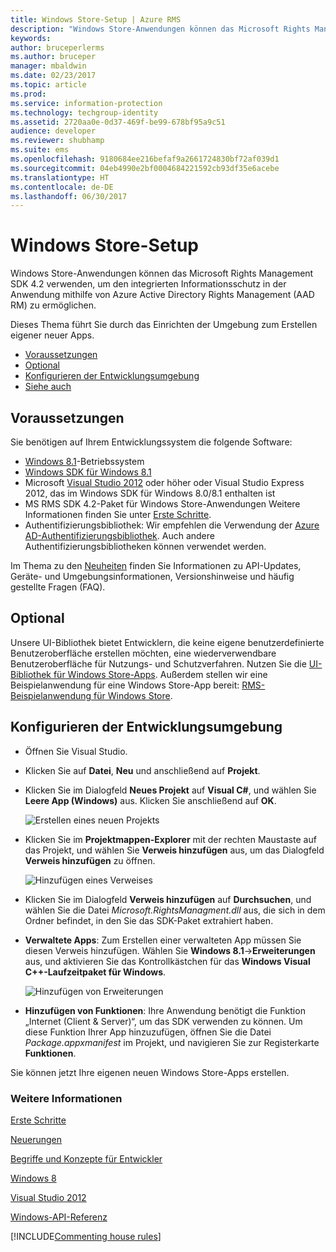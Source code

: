```yaml
---
title: Windows Store-Setup | Azure RMS
description: "Windows Store-Anwendungen können das Microsoft Rights Management SDK 4.2 verwenden, um den integrierten Datenschutz in ihrer Anwendung zu aktivieren."
keywords: 
author: bruceperlerms
ms.author: bruceper
manager: mbaldwin
ms.date: 02/23/2017
ms.topic: article
ms.prod: 
ms.service: information-protection
ms.technology: techgroup-identity
ms.assetid: 2720aa0e-0d37-469f-be99-678bf95a9c51
audience: developer
ms.reviewer: shubhamp
ms.suite: ems
ms.openlocfilehash: 9180684ee216befaf9a2661724830bf72af039d1
ms.sourcegitcommit: 04eb4990e2bf0004684221592cb93df35e6acebe
ms.translationtype: HT
ms.contentlocale: de-DE
ms.lasthandoff: 06/30/2017
---
```

# <a name="windows-store-setup"></a>Windows Store-Setup

Windows Store-Anwendungen können das Microsoft Rights Management SDK 4.2 verwenden, um den integrierten Informationsschutz in der Anwendung mithilfe von Azure Active Directory Rights Management (AAD RM) zu ermöglichen.

Dieses Thema führt Sie durch das Einrichten der Umgebung zum Erstellen eigener neuer Apps.

-   [Voraussetzungen](#prerequisites)
-   [Optional](#optional)
-   [Konfigurieren der Entwicklungsumgebung](#configuring-your-development-environment)
-   [Siehe auch](#see-also)

## <a name="prerequisites"></a>Voraussetzungen


Sie benötigen auf Ihrem Entwicklungssystem die folgende Software:

-   [Windows 8.1](http://windows.microsoft.com/en-US/windows-8/meet)-Betriebssystem
-   [Windows SDK für Windows 8.1](https://msdn.microsoft.com/windows/desktop/bg162891.aspx)
-   Microsoft [Visual Studio 2012](http://www.microsoft.com/visualstudio/eng/products/visual-studio-overview) oder höher oder Visual Studio Express 2012, das im Windows SDK für Windows 8.0/8.1 enthalten ist
-   MS RMS SDK 4.2-Paket für Windows Store-Anwendungen Weitere Informationen finden Sie unter [Erste Schritte](get-started.md).
-   Authentifizierungsbibliothek: Wir empfehlen die Verwendung der [Azure AD-Authentifizierungsbibliothek](https://msdn.microsoft.com/en-us/library/jj573266.aspx). Auch andere Authentifizierungsbibliotheken können verwendet werden.

Im Thema zu den [Neuheiten](release-notes.md) finden Sie Informationen zu API-Updates, Geräte- und Umgebungsinformationen, Versionshinweise und häufig gestellte Fragen (FAQ).

## <a name="optional"></a>Optional

Unsere UI-Bibliothek bietet Entwicklern, die keine eigene benutzerdefinierte Benutzeroberfläche erstellen möchten, eine wiederverwendbare Benutzeroberfläche für Nutzungs- und Schutzverfahren. Nutzen Sie die [UI-Bibliothek für Windows Store-Apps](https://github.com/AzureAD/rms-sdk-ui-for-windowsstore). Außerdem stellen wir eine Beispielanwendung für eine Windows Store-App bereit: [RMS-Beispielanwendung für Windows Store](https://github.com/AzureADSamples/rms-samples-for-windowsstore).

## <a name="configuring-your-development-environment"></a>Konfigurieren der Entwicklungsumgebung


-   Öffnen Sie Visual Studio.
-   Klicken Sie auf **Datei**, **Neu** und anschließend auf **Projekt**.
-   Klicken Sie im Dialogfeld **Neues Projekt** auf **Visual C\#**, und wählen Sie **Leere App (Windows)** aus. Klicken Sie anschließend auf **OK**.

    ![Erstellen eines neuen Projekts](../media/winrtsetup-newproj.png)

-   Klicken Sie im **Projektmappen-Explorer** mit der rechten Maustaste auf das Projekt, und wählen Sie **Verweis hinzufügen** aus, um das Dialogfeld **Verweis hinzufügen** zu öffnen.

    ![Hinzufügen eines Verweises](../media/winrtsetup-addref.png)

-   Klicken Sie im Dialogfeld **Verweis hinzufügen** auf **Durchsuchen**, und wählen Sie die Datei *Microsoft.RightsManagment.dll* aus, die sich in dem Ordner befindet, in den Sie das SDK-Paket extrahiert haben.
-   **Verwaltete Apps**: Zum Erstellen einer verwalteten App müssen Sie diesen Verweis hinzufügen. Wählen Sie **Windows 8.1**-&gt;**Erweiterungen** aus, und aktivieren Sie das Kontrollkästchen für das **Windows Visual C++-Laufzeitpaket für Windows**.

    ![Hinzufügen von Erweiterungen](../media/winrtsetup-refmngr.png)

-   **Hinzufügen von Funktionen**: Ihre Anwendung benötigt die Funktion „Internet (Client & Server)“, um das SDK verwenden zu können. Um diese Funktion Ihrer App hinzuzufügen, öffnen Sie die Datei *Package.appxmanifest* im Projekt, und navigieren Sie zur Registerkarte **Funktionen**.

Sie können jetzt Ihre eigenen neuen Windows Store-Apps erstellen.

### <a name="see-also"></a>Weitere Informationen

[Erste Schritte](get-started.md)

[Neuerungen](release-notes.md)

[Begriffe und Konzepte für Entwickler](core-concepts.md)

[Windows 8](http://windows.microsoft.com/en-US/windows-8/meet)

[Visual Studio 2012](http://www.microsoft.com/visualstudio/eng/products/visual-studio-overview)

[Windows-API-Referenz](https://msdn.microsoft.com/library/dn891914.aspx)

[!INCLUDE[Commenting house rules](../includes/houserules.md)]